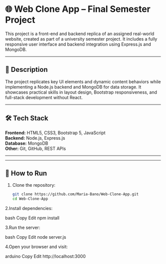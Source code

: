 # 🌐 Web Clone App – Final Semester Project

This project is a front-end and backend replica of an assigned real-world website, created as part of a university semester project. It includes a fully responsive user interface and backend integration using Express.js and MongoDB.

---

## 📌 Description

The project replicates key UI elements and dynamic content behaviors while implementing a Node.js backend and MongoDB for data storage. It showcases practical skills in layout design, Bootstrap responsiveness, and full-stack development without React.

---

## 🛠️ Tech Stack

**Frontend:** HTML5, CSS3, Bootstrap 5, JavaScript  
**Backend:** Node.js, Express.js  
**Database:** MongoDB  
**Other:** Git, GitHub, REST APIs

---


---

## 🚀 How to Run

1. Clone the repository:
   ```bash
   git clone https://github.com/Maria-Bano/Web-Clone-App.git
   cd Web-Clone-App


2.Install dependencies:

bash
Copy
Edit
npm install


3.Run the server:

bash
Copy
Edit
node server.js


4.Open your browser and visit:

arduino
Copy
Edit
http://localhost:3000
